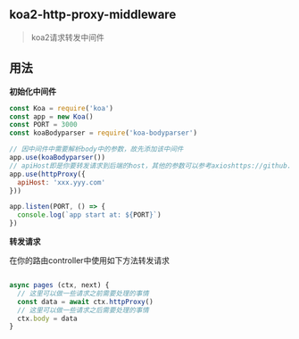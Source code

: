 ## koa2-http-proxy-middleware

> koa2请求转发中间件

## 用法

**初始化中间件**

``` javascript
const Koa = require('koa')
const app = new Koa()
const PORT = 3000
const koaBodyparser = require('koa-bodyparser')

// 因中间件中需要解析body中的参数，故先添加该中间件
app.use(koaBodyparser())
// apiHost即是你要转发请求到后端的host，其他的参数可以参考axioshttps://github.com/axios/axios
app.use(httpProxy({
  apiHost: 'xxx.yyy.com'
}))

app.listen(PORT, () => {
  console.log(`app start at: ${PORT}`)
})
```

**转发请求**

在你的路由controller中使用如下方法转发请求

``` javascript

async pages (ctx, next) {
  // 这里可以做一些请求之前需要处理的事情
  const data = await ctx.httpProxy()
  // 这里可以做一些请求之后需要处理的事情
  ctx.body = data
}


```

